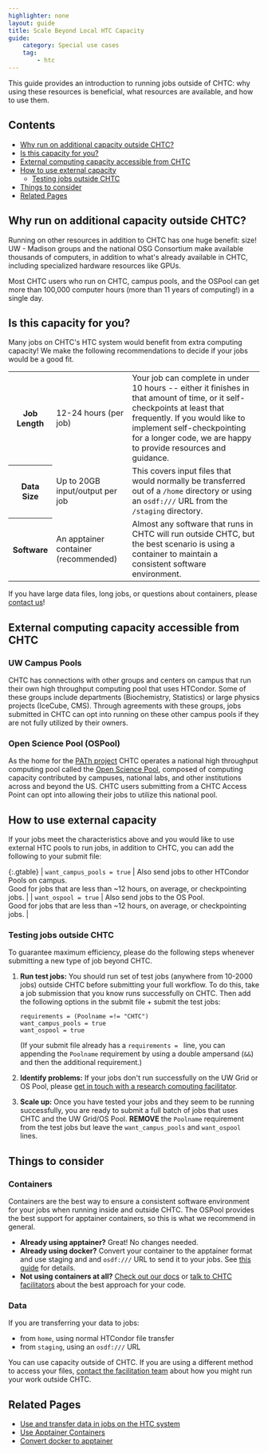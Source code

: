 ```yaml
---
highlighter: none
layout: guide
title: Scale Beyond Local HTC Capacity
guide:
    category: Special use cases
    tag:
        - htc
---
```



This guide provides an introduction to running jobs outside of CHTC: why
using these resources is beneficial, what resources are available, and
how to use them.

## Contents

- [Why run on additional capacity outside CHTC?](#why-run-on-additional-capacity-outside-chtc)
- [Is this capacity for you?](#is-this-capacity-for-you)
- [External computing capacity accessible from CHTC](#external-computing-capacity-available-from-chtc)
- [How to use external capacity](#how-to-use-external-capacity)
	- [Testing jobs outside CHTC](#testing-jobs-outside-chtc)
- [Things to consider](#things-to-consider)
- [Related Pages](#related-pages)

<span name="why"></span>

## Why run on additional capacity outside CHTC?

Running on other resources in addition to CHTC has one huge benefit:
size! UW - Madison groups and the national OSG Consortium make 
available thousands of computers,
in addition to what\'s already available in CHTC, including specialized 
hardware resources like GPUs. 

Most CHTC users who run
on CHTC, campus pools, and the OSPool can get more than 100,000 computer
hours (more than 11 years of computing!) in a single day. 

<!--to do: cool graphic or link to story about OSPool user?-->

## Is this capacity for you?

Many jobs on CHTC's HTC system would benefit from extra computing capacity! We make 
the following recommendations to decide if your jobs would be a good fit. 

<table>
<tr>
  <th>Job Length</th>
  <td>12-24 hours (per job)</td>
  <td>Your job can complete in under 10 hours
    -- either it finishes in that amount of time, or it
    self-checkpoints at least that frequently. If you would like to implement
    self-checkpointing for a longer code, we are happy to provide resources 
    and guidance. </td>
</tr>
<tr>
  <th>Data Size</th>
  <td>Up to 20GB input/output per job</td>
  <td>This covers input files that would normally be 
	transferred out of a <code>/home</code> directory or using an <code>osdf:///</code> URL from 
	the  <code>/staging</code> directory.</td>
</tr>
<tr>
  <th>Software</th>
  <td>An apptainer container (recommended)</td>
  <td>Almost any software that runs in CHTC will run outside CHTC, but the best 
  scenario is using a container to maintain a consistent software environment.</td>
</tr>
</table>

If you have large data files, long jobs, or questions about containers,
please [contact us](mailto:chtc@cs.wisc.edu)! 

## External computing capacity accessible from CHTC

### UW Campus Pools

CHTC has connections with other groups and centers 
on campus that run their own high throughput computing pool that
uses HTCondor. Some of these groups include departments (Biochemistry,
Statistics) or large physics projects (IceCube, CMS). Through agreements
with these groups, jobs submitted in CHTC can opt into running on these
other campus pools if they are not fully utilized by their owners. 

### Open Science Pool (OSPool)

As the home for the [PATh project](https://path-cc.io/) CHTC operates a 
national high throughput computing pool called the 
[Open Science Pool](https://osg-htc.org/services/ospool/), composed of 
computing capacity contributed by campuses, national labs, and other institutions 
across and beyond the US. CHTC users submitting from a CHTC Access Point can 
opt into allowing their jobs to utilize this national pool. 

## How to use external capacity

If your jobs meet the characteristics above and you would like to use
external HTC pools to run jobs, in addition to CHTC, you can add
the following to your submit file:

{:.gtable}
  | `want_campus_pools = true` | Also send jobs to other HTCondor Pools on campus.<br>Good for jobs that are less than \~12 hours, on average, or checkpointing jobs. |
  | `want_ospool = true`  | Also send jobs to the OS Pool. <br> Good for jobs that are less than \~12 hours, on average, or checkpointing jobs. |

<span name="testing"></span>

### Testing jobs outside CHTC

To guarantee maximum efficiency, please do the following steps
whenever submitting a new type of job beyond CHTC. 

1.  **Run test jobs:** You should run set of test jobs (anywhere from
    10-2000 jobs) outside CHTC before submitting your full workflow. To
    do this, take a job submission that you know runs successfully on
    CHTC. Then add the following options in the submit file + submit the
    test jobs:

    ``` {.sub}
    requirements = (Poolname =!= "CHTC")
    want_campus_pools = true
    want_ospool = true
    ```

    (If your submit file already has a `requirements = ` line, you can
    appending the `Poolname` requirement by using a double ampersand
    (`&&`) and then the additional requirement.)

2.  **Identify problems:** If your jobs don\'t run successfully on the UW
    Grid or OS Pool, please [get in touch with a research computing
    facilitator](get-help.html).  
    
3.  **Scale up:** Once you have tested your jobs and they seem to be
    running successfully, you are ready to submit a full batch of jobs
    that uses CHTC and the UW Grid/OS Pool. **REMOVE** the `Poolname`
    requirement from the test jobs but leave the `want_campus_pools` and
    `want_ospool` lines.

## Things to consider

### Containers

Containers are the best way to ensure a consistent software environment for 
your jobs when running inside and outside CHTC. The OSPool provides the best 
support for apptainer containers, so this is what we recommend in general. 

- **Already using apptainer?** Great! No changes needed. 
- **Already using docker?** Convert your container to the apptainer format and use 
staging and and `osdf:///` URL to send it to your jobs. See 
[this guide](apptainer-build#converting-a-docker-image-to-an-apptainer-container-image) for details. 
- **Not using containers at all?** [Check out our docs](apptainer-htc) or 
[talk to CHTC facilitators](get-help) about the best approach for your code. 

### Data

If you are transferring your data to jobs: 

- from `home`, using normal HTCondor file transfer
- from `staging`, using an `osdf:///` URL

You can use capacity outside of CHTC. If you are using a different method to 
access your files, [contact the facilitation team](get-help) about how you might 
run your work outside CHTC. 

## Related Pages

- [Use and transfer data in jobs on the HTC system](htc-job-file-transfer)
- [Use Apptainer Containers ](apptainer-htc)
- [Convert docker to apptainer](apptainer-build#converting-a-docker-image-to-an-apptainer-container-image)
